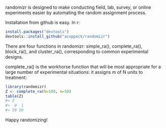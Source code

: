<!-- README.md is generated from README.Rmd. Please edit that file -->
randomizr is designed to make conducting field, lab, survey, or online experiments easier by automating the random assignment process.

Installation from github is easy. In r:

``` r
install.packages("devtools")
devtools::install_github("acoppock/randomizr")
```

There are four functions in randomizr: simple\_ra(), complete\_ra(), block\_ra(), and cluster\_ra(), corresponding to common experimental designs.

complete\_ra() is the workhorse function that will be most appropriate for a large number of experimental situations: it assigns m of N units to treatment:

``` r
library(randomizr)
Z <- complete_ra(N=100, m=50)
table(Z)
#> Z
#>  0  1 
#> 50 50
```

Happy randomizing!
